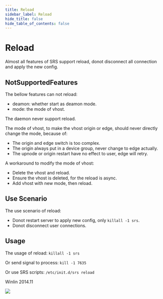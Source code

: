 ```yaml
---
title: Reload
sidebar_label: Reload
hide_title: false
hide_table_of_contents: false
---
```


# Reload

Almost all features of SRS support reload, donot disconnect 
all connection and apply the new config.

## NotSupportedFeatures

The bellow features can not reload:
* deamon: whether start as deamon mode.
* mode: the mode of vhost.

The daemon never support reload.

The mode of vhost, to make the vhost origin or edge, should never directly 
change the mode, because of:

* The origin and edge switch is too complex.
* The origin always put in a device group, never change to edge actually.
* The upnode or origin restart have no effect to user, edge will retry.

A workaround to modify the mode of vhost:
* Delete the vhost and reload.
* Ensure the vhost is deleted, for the reload is async.
* Add vhost with new mode, then reload.

## Use Scenario

The use scenario of reload:
* Donot restart server to apply new config, only `killall -1 srs`.
* Donot disconnect user connections.

## Usage

The usage of reload: `killall -1 srs`

Or send signal to process: `kill -1 7635`

Or use SRS scripts: `/etc/init.d/srs reload`

Winlin 2014.11

![](https://ossrs.io/gif/v1/sls.gif?site=ossrs.io&path=/lts/doc/en/v5/reload)


